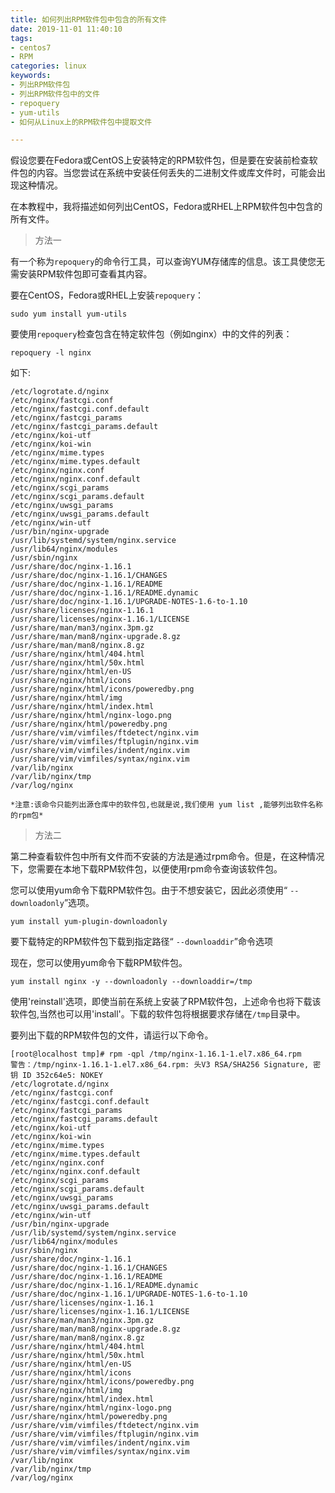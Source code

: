 ```yaml
---
title: 如何列出RPM软件包中包含的所有文件
date: 2019-11-01 11:40:10
tags: 
- centos7
- RPM
categories: linux
keywords:
- 列出RPM软件包
- 列出RPM软件包中的文件
- repoquery
- yum-utils
- 如何从Linux上的RPM软件包中提取文件

---
```


假设您要在Fedora或CentOS上安装特定的RPM软件包，但是要在安装前检查软件包的内容。当您尝试在系统中安装任何丢失的二进制文件或库文件时，可能会出现这种情况。

在本教程中，我将描述如何列出CentOS，Fedora或RHEL上RPM软件包中包含的所有文件。

> 方法一

有一个称为`repoquery`的命令行工具，可以查询YUM存储库的信息。该工具使您无需安装RPM软件包即可查看其内容。

要在CentOS，Fedora或RHEL上安装`repoquery`：

    sudo yum install yum-utils

要使用`repoquery`检查包含在特定软件包（例如nginx）中的文件的列表：

    repoquery -l nginx
如下:

    /etc/logrotate.d/nginx
    /etc/nginx/fastcgi.conf
    /etc/nginx/fastcgi.conf.default
    /etc/nginx/fastcgi_params
    /etc/nginx/fastcgi_params.default
    /etc/nginx/koi-utf
    /etc/nginx/koi-win
    /etc/nginx/mime.types
    /etc/nginx/mime.types.default
    /etc/nginx/nginx.conf
    /etc/nginx/nginx.conf.default
    /etc/nginx/scgi_params
    /etc/nginx/scgi_params.default
    /etc/nginx/uwsgi_params
    /etc/nginx/uwsgi_params.default
    /etc/nginx/win-utf
    /usr/bin/nginx-upgrade
    /usr/lib/systemd/system/nginx.service
    /usr/lib64/nginx/modules
    /usr/sbin/nginx
    /usr/share/doc/nginx-1.16.1
    /usr/share/doc/nginx-1.16.1/CHANGES
    /usr/share/doc/nginx-1.16.1/README
    /usr/share/doc/nginx-1.16.1/README.dynamic
    /usr/share/doc/nginx-1.16.1/UPGRADE-NOTES-1.6-to-1.10
    /usr/share/licenses/nginx-1.16.1
    /usr/share/licenses/nginx-1.16.1/LICENSE
    /usr/share/man/man3/nginx.3pm.gz
    /usr/share/man/man8/nginx-upgrade.8.gz
    /usr/share/man/man8/nginx.8.gz
    /usr/share/nginx/html/404.html
    /usr/share/nginx/html/50x.html
    /usr/share/nginx/html/en-US
    /usr/share/nginx/html/icons
    /usr/share/nginx/html/icons/poweredby.png
    /usr/share/nginx/html/img
    /usr/share/nginx/html/index.html
    /usr/share/nginx/html/nginx-logo.png
    /usr/share/nginx/html/poweredby.png
    /usr/share/vim/vimfiles/ftdetect/nginx.vim
    /usr/share/vim/vimfiles/ftplugin/nginx.vim
    /usr/share/vim/vimfiles/indent/nginx.vim
    /usr/share/vim/vimfiles/syntax/nginx.vim
    /var/lib/nginx
    /var/lib/nginx/tmp
    /var/log/nginx

`*注意:该命令只能列出源仓库中的软件包,也就是说,我们使用 yum list ,能够列出软件名称的rpm包*`

>方法二

第二种查看软件包中所有文件而不安装的方法是通过rpm命令。但是，在这种情况下，您需要在本地下载RPM软件包，以便使用rpm命令查询该软件包。

您可以使用yum命令下载RPM软件包。由于不想安装它，因此必须使用“ `--downloadonly`”选项。

    yum install yum-plugin-downloadonly

要下载特定的RPM软件包下载到指定路径“ `--downloaddir`”命令选项

现在，您可以使用yum命令下载RPM软件包。

    yum install nginx -y --downloadonly --downloaddir=/tmp

使用'reinstall'选项，即使当前在系统上安装了RPM软件包，上述命令也将下载该软件包,当然也可以用'install'。下载的软件包将根据要求存储在`/tmp`目录中。

要列出下载的RPM软件包的文件，请运行以下命令。

    [root@localhost tmp]# rpm -qpl /tmp/nginx-1.16.1-1.el7.x86_64.rpm
    警告：/tmp/nginx-1.16.1-1.el7.x86_64.rpm: 头V3 RSA/SHA256 Signature, 密钥 ID 352c64e5: NOKEY
    /etc/logrotate.d/nginx
    /etc/nginx/fastcgi.conf
    /etc/nginx/fastcgi.conf.default
    /etc/nginx/fastcgi_params
    /etc/nginx/fastcgi_params.default
    /etc/nginx/koi-utf
    /etc/nginx/koi-win
    /etc/nginx/mime.types
    /etc/nginx/mime.types.default
    /etc/nginx/nginx.conf
    /etc/nginx/nginx.conf.default
    /etc/nginx/scgi_params
    /etc/nginx/scgi_params.default
    /etc/nginx/uwsgi_params
    /etc/nginx/uwsgi_params.default
    /etc/nginx/win-utf
    /usr/bin/nginx-upgrade
    /usr/lib/systemd/system/nginx.service
    /usr/lib64/nginx/modules
    /usr/sbin/nginx
    /usr/share/doc/nginx-1.16.1
    /usr/share/doc/nginx-1.16.1/CHANGES
    /usr/share/doc/nginx-1.16.1/README
    /usr/share/doc/nginx-1.16.1/README.dynamic
    /usr/share/doc/nginx-1.16.1/UPGRADE-NOTES-1.6-to-1.10
    /usr/share/licenses/nginx-1.16.1
    /usr/share/licenses/nginx-1.16.1/LICENSE
    /usr/share/man/man3/nginx.3pm.gz
    /usr/share/man/man8/nginx-upgrade.8.gz
    /usr/share/man/man8/nginx.8.gz
    /usr/share/nginx/html/404.html
    /usr/share/nginx/html/50x.html
    /usr/share/nginx/html/en-US
    /usr/share/nginx/html/icons
    /usr/share/nginx/html/icons/poweredby.png
    /usr/share/nginx/html/img
    /usr/share/nginx/html/index.html
    /usr/share/nginx/html/nginx-logo.png
    /usr/share/nginx/html/poweredby.png
    /usr/share/vim/vimfiles/ftdetect/nginx.vim
    /usr/share/vim/vimfiles/ftplugin/nginx.vim
    /usr/share/vim/vimfiles/indent/nginx.vim
    /usr/share/vim/vimfiles/syntax/nginx.vim
    /var/lib/nginx
    /var/lib/nginx/tmp
    /var/log/nginx


